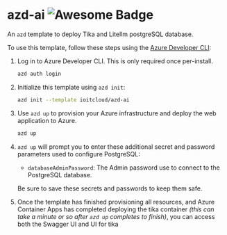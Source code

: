 # azd-ai ![Awesome Badge](https://awesome.re/badge-flat2.svg)

An `azd` template to deploy Tika and Litellm postgreSQL database.

To use this template, follow these steps using the [Azure Developer CLI](https://learn.microsoft.com/azure/developer/azure-developer-cli/overview):

1. Log in to Azure Developer CLI. This is only required once per-install.

    ```bash
    azd auth login
    ```

2. Initialize this template using `azd init`:

    ```bash
    azd init --template ioitcloud/azd-ai
    ```

3. Use `azd up` to provision your Azure infrastructure and deploy the web application to Azure.

    ```bash
    azd up
    ```

4. `azd up` will prompt you to enter these additional secret and password parameters used to configure PostgreSQL:

    - `databaseAdminPassword`: The Admin password use to connect to the PostgreSQL database.

    Be sure to save these secrets and passwords to keep them safe.

5. Once the template has finished provisioning all resources, and Azure Container Apps has completed deploying the tika container _(this can take a minute or so after `azd up` completes to finish)_, you can access both the Swagger UI and UI for tika